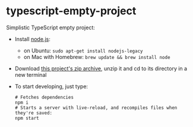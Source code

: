 # typescript-empty-project

Simplistic TypeScript empty project:

- Install [node.js](https://nodejs.org/):
  - on Ubuntu: `sudo apt-get install nodejs-legacy`
  - on Mac with Homebrew: `brew update && brew install node`
- Download [this project's zip archive](https://github.com/ochafik/typescript-empty-project/archive/master.zip), unzip it and cd to its directory in a new terminal
- To start developing, just type:

  ```
  # Fetches dependencies
  npm i
  # Starts a server with live-reload, and recompiles files when they're saved:
  npm start
  ```
